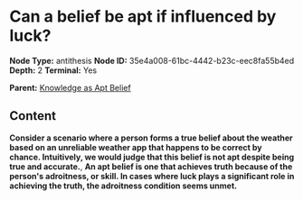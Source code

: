 # Can a belief be apt if influenced by luck?

**Node Type:** antithesis
**Node ID:** 35e4a008-61bc-4442-b23c-eec8fa55b4ed
**Depth:** 2
**Terminal:** Yes

**Parent:** [Knowledge as Apt Belief](knowledge-as-apt-belief.md)

## Content

**Consider a scenario where a person forms a true belief about the weather based on an unreliable weather app that happens to be correct by chance. Intuitively, we would judge that this belief is not apt despite being true and accurate.**, **An apt belief is one that achieves truth because of the person's adroitness, or skill. In cases where luck plays a significant role in achieving the truth, the adroitness condition seems unmet.**
